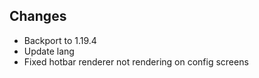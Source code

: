 ## Changes
- Backport to 1.19.4
- Update lang
- Fixed hotbar renderer not rendering on config screens